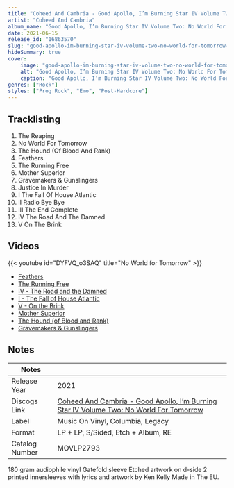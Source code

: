 ```yaml
---
title: "Coheed And Cambria - Good Apollo, I’m Burning Star IV Volume Two: No World For Tomorrow"
artist: "Coheed And Cambria"
album_name: "Good Apollo, I’m Burning Star IV Volume Two: No World For Tomorrow"
date: 2021-06-15
release_id: "16863570"
slug: "good-apollo-im-burning-star-iv-volume-two-no-world-for-tomorrow-16863570"
hideSummary: true
cover:
    image: "good-apollo-im-burning-star-iv-volume-two-no-world-for-tomorrow-16863570.jpg"
    alt: "Good Apollo, I’m Burning Star IV Volume Two: No World For Tomorrow by Coheed And Cambria"
    caption: "Good Apollo, I’m Burning Star IV Volume Two: No World For Tomorrow by Coheed And Cambria"
genres: ["Rock"]
styles: ["Prog Rock", "Emo", "Post-Hardcore"]
---
```

## Tracklisting
1. The Reaping
2. No World For Tomorrow
3. The Hound (Of Blood And Rank)
4. Feathers
5. The Running Free
6. Mother Superior
7. Gravemakers & Gunslingers
8. Justice In Murder
9. I The Fall Of House Atlantic
10. II Radio Bye Bye
11. III The End Complete
12. IV The Road And The Damned
13. V On The Brink

## Videos
{{< youtube id="DYFVQ_o3SAQ" title="No World for Tomorrow" >}}
- [Feathers](https://www.youtube.com/watch?v=NN2yuGIjNE8)
- [The Running Free](https://www.youtube.com/watch?v=qoqcKqPWhzc)
- [IV - The Road and the Damned](https://www.youtube.com/watch?v=X1RJdBHF_Fs)
- [I - The Fall of House Atlantic](https://www.youtube.com/watch?v=unaN4Jejgk8)
- [V - On the Brink](https://www.youtube.com/watch?v=wQx9UsSjzVA)
- [Mother Superior](https://www.youtube.com/watch?v=thXSi3czdAY)
- [The Hound (of Blood and Rank)](https://www.youtube.com/watch?v=Q62g4b0A8Qs)
- [Gravemakers & Gunslingers](https://www.youtube.com/watch?v=Fx8yc4u8Qgc)

## Notes
| Notes          |             |
| ---------------| ----------- |
| Release Year   | 2021 |
| Discogs Link   | [Coheed And Cambria - Good Apollo, I’m Burning Star IV Volume Two: No World For Tomorrow](https://www.discogs.com/release/16863570-Coheed-And-Cambria-Good-Apollo-Im-Burning-Star-IV-Volume-Two-No-World-For-Tomorrow) |
| Label          | Music On Vinyl, Columbia, Legacy |
| Format         | LP + LP, S/Sided, Etch + Album, RE |
| Catalog Number | MOVLP2793 |

180 gram audiophile vinyl Gatefold sleeve Etched artwork on d-side 2 printed innersleeves with lyrics and artwork by Ken Kelly Made in The EU. 
